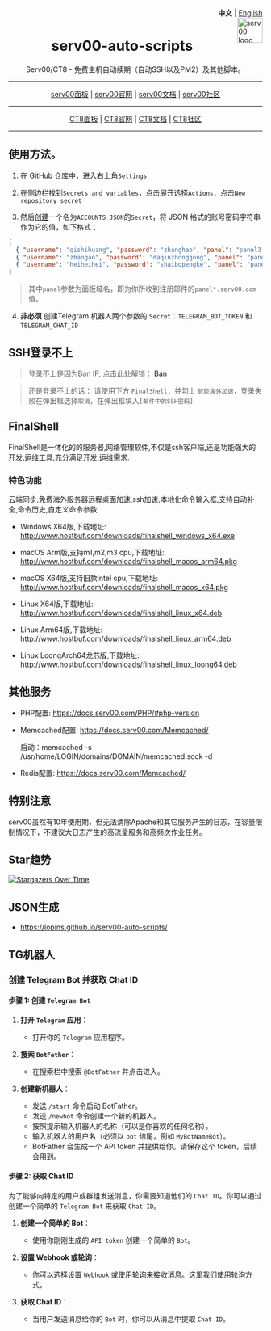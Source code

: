 <div align="right">
   <strong>中文</strong> | <a href="README.md">English</a>
</div>

<img src="https://www.serv00.com/static/ct8/img/logo.jpg" alt="serv00 logo" width="50" height="50" align="right" />

<div align="center">

<h1> serv00-auto-scripts </h1>

<p>Serv00/CT8 - 免费主机自动续期（自动SSH以及PM2）及其他脚本。</p>

</div>

<hr/>

<div align="center">
<a href="https://panel.serv00.com/">serv00面板</a> | 
<a href="https://www.serv00.com/">serv00官网</a> | 
<a href="https://docs.serv00.com/">serv00文档</a> | 
<a href="https://forum.serv00.com/">serv00社区</a>
</div>

<hr/>

<div align="center">
<a href="https://panel.ct8.pl/">CT8面板</a> | 
<a href="https://www.ct8.pl/">CT8官网</a> | 
<a href="https://wiki.mydevil.net/">CT8文档</a> | 
<a href="https://forum.ct8.pl/">CT8社区</a>
</div>

<hr/>

## 使用方法。

1. 在 GitHub 仓库中，进入右上角`Settings`

2. 在侧边栏找到`Secrets and variables`，点击展开选择`Actions`，点击`New repository secret`
    
3. 然后[创建](https://lopins.github.io/serv00-auto-scripts/)一个名为`ACCOUNTS_JSON`的`Secret`，将 JSON 格式的账号密码字符串作为它的值，如下格式：  

``` json
[  
  { "username": "qishihuang", "password": "zhanghao", "panel": "panel3.serv00.com" },  
  { "username": "zhaogao", "password": "daqinzhonggong", "panel": "panel1.serv00.com" },  
  { "username": "heiheihei", "password": "shaibopengke", "panel": "panel.ct8.pl" }  
]
```

> 其中`panel`参数为面板域名，即为你所收到注册邮件的`panel*.serv00.com`值。

4. **非必须** 创建Telegram 机器人两个参数的 `Secret`：`TELEGRAM_BOT_TOKEN` 和  `TELEGRAM_CHAT_ID`

## SSH登录不上

> 登录不上是因为Ban IP, 点击此处解锁： [Ban](https://www.serv00.com/ip_unban/)

> 还是登录不上的话： 请使用下方 `FinalShell`，并勾上 `智能海外加速`，登录失败在弹出框选择`取消`，在弹出框填入`[邮件中的SSH密码]`

## FinalShell

FinalShell是一体化的的服务器,网络管理软件,不仅是ssh客户端,还是功能强大的开发,运维工具,充分满足开发,运维需求.

### 特色功能

云端同步,免费海外服务器远程桌面加速,ssh加速,本地化命令输入框,支持自动补全,命令历史,自定义命令参数

- Windows X64版,下载地址: <http://www.hostbuf.com/downloads/finalshell_windows_x64.exe>

- macOS Arm版,支持m1,m2,m3 cpu,下载地址: <http://www.hostbuf.com/downloads/finalshell_macos_arm64.pkg>

- macOS X64版,支持旧款intel cpu,下载地址: <http://www.hostbuf.com/downloads/finalshell_macos_x64.pkg>

- Linux X64版,下载地址: <http://www.hostbuf.com/downloads/finalshell_linux_x64.deb>

- Linux Arm64版,下载地址: <http://www.hostbuf.com/downloads/finalshell_linux_arm64.deb>

- Linux LoongArch64龙芯版,下载地址: <http://www.hostbuf.com/downloads/finalshell_linux_loong64.deb>

## 其他服务

- PHP配置: <https://docs.serv00.com/PHP/#php-version>

- Memcached配置: <https://docs.serv00.com/Memcached/>

  启动：memcached -s /usr/home/LOGIN/domains/DOMAIN/memcached.sock -d

- Redis配置: <https://docs.serv00.com/Memcached/>

## 特别注意

serv00虽然有10年使用期，但无法清除Apache和其它服务产生的日志，在容量限制情况下，不建议大日志产生的高流量服务和高频次作业任务。

## Star趋势

[![Stargazers Over Time](https://starchart.cc/lopins/serv00-auto-scripts.svg?variant=adaptive)](https://starchart.cc/lopins/serv00-auto-scripts)

## JSON生成

- <https://lopins.github.io/serv00-auto-scripts/>

## TG机器人

### 创建 Telegram Bot 并获取 Chat ID

#### 步骤 1: 创建 `Telegram Bot`

1. **打开 `Telegram` 应用**：

   - 打开你的 `Telegram` 应用程序。

2. **搜索 `BotFather`**：

   - 在搜索栏中搜索 `@BotFather` 并点击进入。

3. **创建新机器人**：

   - 发送 `/start` 命令启动 BotFather。
   - 发送 `/newbot` 命令创建一个新的机器人。
   - 按照提示输入机器人的名称（可以是你喜欢的任何名称）。
   - 输入机器人的用户名（必须以 `bot` 结尾，例如 `MyBotNameBot`）。
   - BotFather 会生成一个 API token 并提供给你。请保存这个 token，后续会用到。

#### 步骤 2: 获取 Chat ID

为了能够向特定的用户或群组发送消息，你需要知道他们的 `Chat ID`。你可以通过创建一个简单的 `Telegram Bot` 来获取 `Chat ID`。

1. **创建一个简单的 Bot**：

   - 使用你刚刚生成的 `API token` 创建一个简单的 `Bot`。

2. **设置 Webhook 或轮询**：

   - 你可以选择设置 `Webhook` 或使用轮询来接收消息。这里我们使用轮询方式。

3. **获取 Chat ID**：

   - 当用户发送消息给你的 `Bot` 时，你可以从消息中提取 `Chat ID`。
